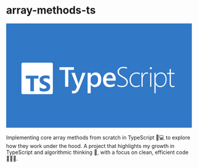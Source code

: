 # array-methods-ts
![alt text](image-1.png)

Implementing core array methods from scratch in TypeScript 🔧💻 to explore how they work under the hood. A project that highlights my growth in TypeScript and algorithmic thinking 🚀, with a focus on clean, efficient code 🧑‍💻✨.
